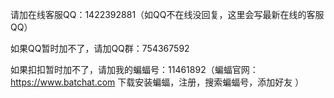请加在线客服QQ：1422392881（如QQ不在线没回复，这里会写最新在线的客服QQ）

如果QQ暂时加不了，请加QQ群：754367592

如果扣扣暂时加不了，请加我的蝙蝠号：11461892（蝙蝠官网：https://www.batchat.com 下载安装蝙蝠，注册，搜索蝙蝠号，添加好友 ）

